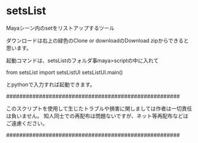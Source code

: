 # setsList
Mayaシーン内のsetをリストアップするツール


ダウンロードは右上の緑色のClone or downloadのDownload zipからできると思います。


起動コマンドは、setsListのフォルダ事maya>scriptの中に入れて

from setsList import setsListUI
setsListUI.main()

とpythonで入力すれば起動できます。

#####################################################

このスクリプトを使用して生じたトラブルや損害に関しましては作者は一切責任は負いません。
知人同士での再配布は問題ないですが、ネット等再配布などはご遠慮ください。

#####################################################

